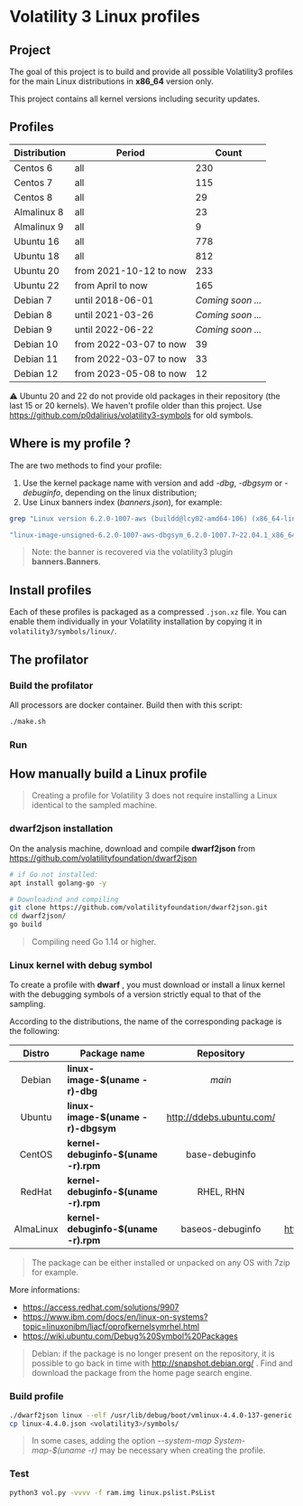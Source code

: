 # Volatility 3 Linux profiles

## Project

The goal of this project is to build and provide all possible Volatility3 profiles for the main Linux distributions in **x86_64** version only.

This project contains all kernel versions including security updates.


## Profiles

| Distribution | Period                 | Count             |
| ------------ | ---------------------- | ----------------- |
| Centos 6     | all                    | 230               |
| Centos 7     | all                    | 115               |
| Centos 8     | all                    | 29                |
| Almalinux 8  | all                    | 23                |
| Almalinux 9  | all                    | 9                 |
| Ubuntu 16    | all                    | 778               |
| Ubuntu 18    | all                    | 812               |
| Ubuntu 20    | from 2021-10-12 to now | 233               |
| Ubuntu 22    | from April to now      | 165               |
| Debian 7     | until 2018-06-01       | *Coming soon ...* |
| Debian 8     | until 2021-03-26       | *Coming soon ...* |
| Debian 9     | until 2022-06-22       | *Coming soon ...* |
| Debian 10    | from 2022-03-07 to now | 39                |
| Debian 11    | from 2022-03-07 to now | 33                |
| Debian 12    | from 2023-05-08 to now | 12                |

:warning: Ubuntu 20 and 22 do not provide old packages in their repository (the last 15 or 20 kernels). We haven't profile older than this project. Use https://github.com/p0dalirius/volatility3-symbols for old symbols.

## Where is my profile ?

The are two methods to find your profile:

1.  Use the kernel package name with version and add *-dbg*, *-dbgsym* or *-debuginfo*, depending on the linux distribution;
2.  Use Linux banners index (*banners.json*), for example:

```bash
grep "Linux version 6.2.0-1007-aws (buildd@lcy02-amd64-106) (x86_64-linux-gnu-gcc-11 (Ubuntu 11.3.0-1ubuntu1~22.04.1) 11.3.0, GNU ld (GNU Binutils for Ubuntu) 2.38) #7~22.04.1-Ubuntu SMP Fri Jul  7 13:49:28 UTC 2023 (Ubuntu 6.2.0-1007.7~22.04.1-aws 6.2.13)" banners.json | jq .symbols_file

"linux-image-unsigned-6.2.0-1007-aws-dbgsym_6.2.0-1007.7~22.04.1_x86_64.json.xz"

```

> Note: the banner is recovered via the volatility3 plugin **banners.Banners**.

## Install profiles

Each of these profiles is packaged as a compressed `.json.xz` file. You can enable them individually in your Volatility installation by copying it in `volatility3/symbols/linux/`.

## The profilator

### Build the profilator

All processors are docker container. Build then with this script:

```bash
./make.sh
```

### Run

## How manually build a Linux profile

> Creating a profile for Volatility 3 does not require installing a Linux identical to the sampled machine.

### dwarf2json installation

On the analysis machine, download and compile **dwarf2json** from https://github.com/volatilityfoundation/dwarf2json

```bash
# if Go not installed:
apt install golang-go -y

# Downloadind and compiling
git clone https://github.com/volatilityfoundation/dwarf2json.git
cd dwarf2json/
go build
```

> Compiling need Go  1.14 or higher.

### Linux kernel with debug symbol

To create a profile with **dwarf** , you must download or install a linux kernel with the debugging symbols of a version strictly equal to that of the sampling.

According to the distributions, the name of the corresponding package is the following:

|  Distro   | Package name                         |        Repository        |        Archive repository         |
| :-------: | ------------------------------------ | :----------------------: | :-------------------------------: |
|  Debian   | **linux-image-$(uname -r)-dbg**      |          *main*          |    http://snapshot.debian.org/    |
|  Ubuntu   | **linux-image-$(uname -r)-dbgsym**   | http://ddebs.ubuntu.com/ |             **none**              |
|  CentOS   | **kernel-debuginfo-$(uname -r).rpm** |      base-debuginfo      |     https://vault.centos.org/     |
|  RedHat   | **kernel-debuginfo-$(uname -r).rpm** |        RHEL, RHN         |        RedHat Netwok (fee)        |
| AlmaLinux | **kernel-debuginfo-$(uname -r).rpm** |     baseos-debuginfo     | https://repo.almalinux.org/vault/ |

> The package can be either installed or unpacked on any OS with 7zip for example.

More informations:

- https://access.redhat.com/solutions/9907
- https://www.ibm.com/docs/en/linux-on-systems?topic=linuxonibm/liacf/oprofkernelsymrhel.html
- https://wiki.ubuntu.com/Debug%20Symbol%20Packages

> Debian: if the package is no longer present on the repository, it is possible to go back in time with http://snapshot.debian.org/ . Find and download the package from the home page search engine.

### Build profile

```bash
./dwarf2json linux --elf /usr/lib/debug/boot/vmlinux-4.4.0-137-generic > linux-4.4.0.json
cp linux-4.4.0.json <volatility3>/symbols/

```

> In some cases, adding the option *--system-map System-map-$(uname -r)* may be necessary when creating the profile.

### Test

```bash
python3 vol.py -vvvv -f ram.img linux.pslist.PsList
```

